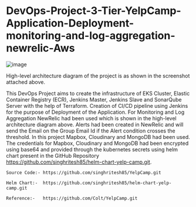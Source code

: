 # DevOps-Project-3-Tier-YelpCamp-Application-Deployment-monitoring-and-log-aggregation-newrelic-Aws
![image](https://github.com/user-attachments/assets/2a01ff97-e079-4ac9-b427-db13fc73fc56)

High-level architecture diagram of the project is as shown in the screenshot attached above. 

This DevOps Project aims to create the infrastructure of EKS Cluster, Elastic Container Registry (ECR), Jenkins Master, Jenkins Slave and SonarQube Server with the help of Terraform. Creation of CI/CD pipeline using Jenkins for the purpose of Deployment of the Application. For Monitoring and Log Aggregation NewRelic had been used which is shown in the high-level architecture diagram above. Alerts had been created in NewRelic and will send the Email on the Group Email Id if the Alert condition crosses the threshold. In this project Mapbox, Cloudinary and MongoDB had been used. The credentials for Mapbox, Cloudinary and MongoDB had been encrypted using base64 and provided through the kubernetes secrets using helm chart present in the GitHub Repository https://github.com/singhritesh85/helm-chart-yelp-camp.git.

```
Source Code:- https://github.com/singhritesh85/YelpCamp.git

Helm Chart:-  https://github.com/singhritesh85/helm-chart-yelp-camp.git

Reference:-   https://github.com/Colt/YelpCamp.git
```
